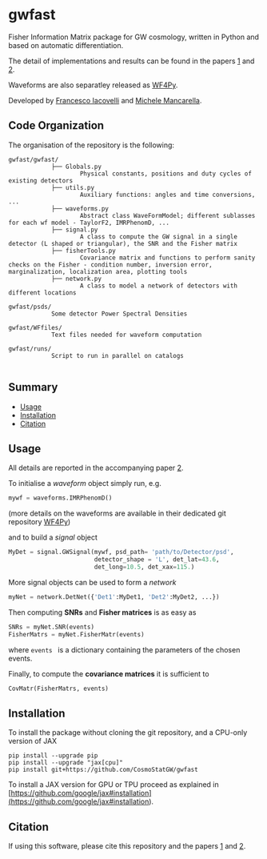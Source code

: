# gwfast
Fisher Information Matrix package for GW cosmology, written in Python and based on automatic differentiation.

The detail of implementations and results can be found in the papers [1](<>) and [2](<>).

Waveforms are also separatley released as [WF4Py](<https://github.com/CosmoStatGW/WF4Py>).

Developed by [Francesco Iacovelli](<https://github.com/FrancescoIacovelli>) and [Michele Mancarella](<https://github.com/Mik3M4n>).

## Code Organization
The organisation of the repository is the following:

```
gwfast/gwfast/
			├── Globals.py 
					Physical constants, positions and duty cycles of existing detectors
			├── utils.py
					Auxiliary functions: angles and time conversions, ...
			├── waveforms.py
					Abstract class WaveFormModel; different sublasses for each wf model - TaylorF2, IMRPhenomD, ...
			├── signal.py
					A class to compute the GW signal in a single detector (L shaped or triangular), the SNR and the Fisher matrix
			├── fisherTools.py
					Covariance matrix and functions to perform sanity checks on the Fisher - condition number, inversion error, marginalization, localization area, plotting tools
			├── network.py
					A class to model a network of detectors with different locations

gwfast/psds/ 
			Some detector Power Spectral Densities 
			
gwfast/WFfiles/ 
			Text files needed for waveform computation
			
gwfast/runs/
			Script to run in parallel on catalogs
						
```

## Summary

* [Usage](https://github.com/CosmoStatGW/gwfast#Usage)
* [Installation](https://github.com/CosmoStatGW/gwfast#Installation)
* [Citation](https://github.com/CosmoStatGW/gwfast#Citation)


## Usage

All details are reported in the accompanying paper [2](<>).

To initialise a *waveform* object simply run, e.g.

```python
mywf = waveforms.IMRPhenomD()
```
(more details on the waveforms are available in their dedicated git repository [WF4Py](<https://github.com/CosmoStatGW/WF4Py>))

and to build a *signal* object 

```python
MyDet = signal.GWSignal(mywf, psd_path= 'path/to/Detector/psd',
 						detector_shape = 'L', det_lat=43.6, 
 						det_long=10.5, det_xax=115.) 
```

More signal objects can be used to form a *network*

```python
myNet = network.DetNet({'Det1':MyDet1, 'Det2':MyDet2, ...}) 
```

Then computing **SNRs** and **Fisher matrices** is as easy as

```python
SNRs = myNet.SNR(events) 
FisherMatrs = myNet.FisherMatr(events)  
```
where ```events ``` is a dictionary containing the parameters of the chosen events.

Finally, to compute the **covariance matrices** it is sufficient to

```python
CovMatr(FisherMatrs, events) 
```

## Installation
To install the package without cloning the git repository, and a CPU-only version of JAX 

```
pip install --upgrade pip
pip install --upgrade "jax[cpu]" 
pip install git+https://github.com/CosmoStatGW/gwfast
```

To install a JAX version for GPU or TPU proceed as explained in [https://github.com/google/jax#installation](<https://github.com/google/jax#installation>).
## Citation

If using this software, please cite this repository and the papers [1](<>) and [2](<>).
